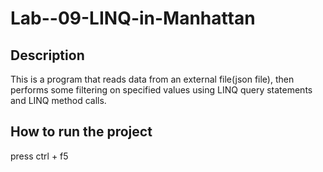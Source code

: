 # Lab--09-LINQ-in-Manhattan

## Description

This is a program that reads data from an external file(json file), then performs some filtering on specified values using LINQ query statements and LINQ method calls.


## How to run the project
press ctrl + f5
